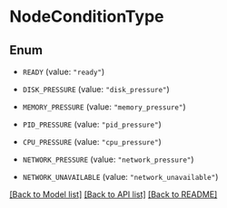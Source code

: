 # NodeConditionType

## Enum


* `READY` (value: `"ready"`)

* `DISK_PRESSURE` (value: `"disk_pressure"`)

* `MEMORY_PRESSURE` (value: `"memory_pressure"`)

* `PID_PRESSURE` (value: `"pid_pressure"`)

* `CPU_PRESSURE` (value: `"cpu_pressure"`)

* `NETWORK_PRESSURE` (value: `"network_pressure"`)

* `NETWORK_UNAVAILABLE` (value: `"network_unavailable"`)


[[Back to Model list]](../README.md#documentation-for-models) [[Back to API list]](../README.md#documentation-for-api-endpoints) [[Back to README]](../README.md)


